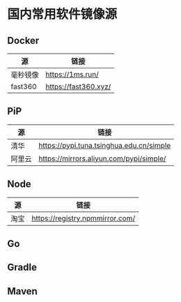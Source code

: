 # 国内常用软件镜像源

## Docker

| 源 | 链接 |
|--|--|
| 毫秒镜像 | https://1ms.run/ |
| fast360 | https://fast360.xyz/ |

## PiP

| 源 | 链接 |
|--|--|
| 清华 | https://pypi.tuna.tsinghua.edu.cn/simple |
| 阿里云 | https://mirrors.aliyun.com/pypi/simple/  |

## Node

| 源 | 链接 |
|--|--|
| 淘宝 | https://registry.npmmirror.com/ |

## Go

## Gradle

## Maven

